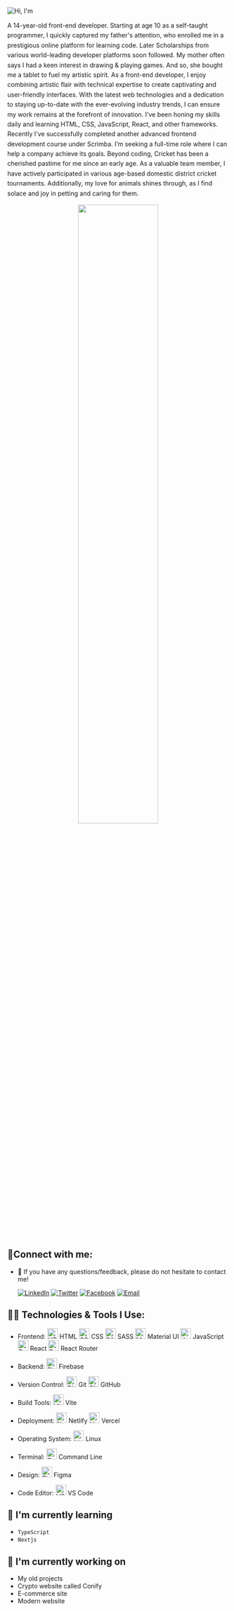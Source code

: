 ![Hi, I'm](https://github.com/bibartaks/bibartaks/assets/106395132/c8d550ee-27e7-4efc-9345-7df67f747bb4)

<span style="line-height: 1.6"> A 14-year-old front-end developer. Starting at age 10 as a self-taught programmer, I quickly captured my father's attention, who enrolled me in a prestigious online platform for learning code. Later Scholarships from various world-leading developer platforms soon followed. My mother often says I had a keen interest in drawing & playing games. And so, she bought me a tablet to fuel my artistic spirit. As a front-end developer, I enjoy combining artistic flair with technical expertise to create captivating and user-friendly interfaces. With the latest web technologies and a dedication to staying up-to-date with the ever-evolving industry trends, I can ensure my work remains at the forefront of innovation. I’ve been honing my skills daily and learning HTML, CSS, JavaScript, React, and other frameworks. Recently I've successfully completed another advanced frontend development course under Scrimba. I’m seeking a full-time role where I can help a company achieve its goals. Beyond coding, Cricket has been a cherished pastime for me since an early age. As a valuable team member, I have actively participated in various age-based domestic district cricket tournaments. Additionally, my love for animals shines through, as I find solace and joy in petting and caring for them. </span>



<p align="center">
  <img width="60%" src="https://github-readme-streak-stats.herokuapp.com/?user=bibartaks&background=0D1117&sideNums=FFFFFF&sideLabels=9A9A9A&currStreakNum=FB8C00&dates=6E6E6E" />
</p>



## 🤝Connect with me:
- 💬 If you have any questions/feedback, please do not hesitate to contact me!
  
  [![LinkedIn](https://img.shields.io/badge/LinkedIn-%230077B5.svg?style=for-the-badge&logo=linkedin&logoColor=white)](https://www.linkedin.com/in/your-profile-url/)
  [![Twitter](https://img.shields.io/badge/Twitter-%231DA1F2.svg?style=for-the-badge&logo=twitter&logoColor=white)](https://twitter.com/your-handle)
  [![Facebook](https://img.shields.io/badge/Facebook-%231877F2.svg?style=for-the-badge&logo=facebook&logoColor=white)](https://www.facebook.com/your-profile-url)
  [![Email](https://img.shields.io/badge/Email-%23D14836.svg?style=for-the-badge&logo=gmail&logoColor=white)](mailto:your-email@example.com)


## 🧑‍💻 Technologies & Tools I Use:

- Frontend: 
  <img src="https://img.icons8.com/color/48/000000/html-5--v1.png" alt="HTML" width="24" height="24"/> HTML
  <img src="https://img.icons8.com/color/48/000000/css3.png" alt="CSS" width="24" height="24"/> CSS
  <img src="https://img.icons8.com/color/48/000000/sass.png" alt="SASS" width="24" height="24"/> SASS
  <img src="https://img.icons8.com/color/48/000000/material-ui.png" alt="Material UI" width="24" height="24"/> Material UI
  <img src="https://img.icons8.com/color/48/000000/javascript.png" alt="JavaScript" width="24" height="24"/> JavaScript
  <img src="https://img.icons8.com/color/48/000000/react-native.png" alt="React" width="24" height="24"/> React
  <img src="https://img.icons8.com/color/48/000000/react-native.png" alt="React Router" width="24" height="24"/> React Router

- Backend: 
  <img src="https://img.icons8.com/color/48/000000/firebase.png" alt="Firebase" width="24" height="24"/> Firebase

- Version Control: 
  <img src="https://img.icons8.com/fluent/48/000000/git.png" alt="Git" width="24" height="24"/> Git
  <img src="https://img.icons8.com/fluent/48/000000/github.png" alt="GitHub" width="24" height="24"/> GitHub

- Build Tools: 
  <img src="https://img.icons8.com/color/48/000000/vite.png" alt="Vite" width="24" height="24"/> Vite

- Deployment: 
  <img src="https://img.icons8.com/color/48/000000/netlify.png" alt="Netlify" width="24" height="24"/> Netlify
  <img src="https://img.icons8.com/color/48/000000/vercel.png" alt="Vercel" width="24" height="24"/> Vercel

- Operating System: 
  <img src="https://img.icons8.com/color/48/000000/linux.png" alt="Linux" width="24" height="24"/> Linux

- Terminal: 
  <img src="https://img.icons8.com/color/48/000000/console.png" alt="Command Line" width="24" height="24"/> Command Line

- Design: 
  <img src="https://img.icons8.com/color/48/000000/figma.png" alt="Figma" width="24" height="24"/> Figma

- Code Editor: 
  <img src="https://img.icons8.com/color/48/000000/visual-studio-code-2019.png" alt="VS Code" width="24" height="24"/> VS Code


## 🌱 I'm currently learning

- `TypeScript`
- `Nextjs`  

## 🔭 I'm currently working on

-  My old projects
-  Crypto website called Conify
-  E-commerce site
-  Modern website 
